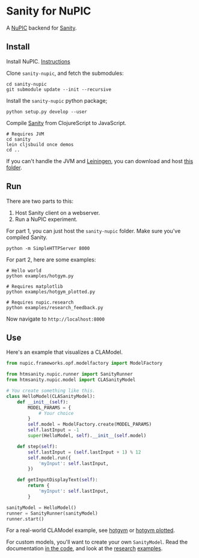 # Sanity for NuPIC

A [NuPIC](https://github.com/numenta/nupic) backend for [Sanity](https://github.com/nupic-community/sanity).

## Install

Install NuPIC. [Instructions](https://github.com/numenta/nupic)

Clone `sanity-nupic`, and fetch the submodules:

~~~
cd sanity-nupic
git submodule update --init --recursive
~~~

Install the `sanity-nupic` python package;

~~~
python setup.py develop --user
~~~

Compile [Sanity](https://github.com/nupic-community/sanity) from ClojureScript to JavaScript.

~~~
# Requires JVM
cd sanity
lein cljsbuild once demos
cd ..
~~~

If you can't handle the JVM and [Leiningen](http://leiningen.org/), you can download and host [this folder](http://mrcslws.com/stuff/sanity-client.82c576e.zip).

## Run

There are two parts to this:

1. Host Sanity client on a webserver.
2. Run a NuPIC experiment.

For part 1, you can just host the `sanity-nupic` folder. Make sure you've compiled Sanity.

~~~
python -m SimpleHTTPServer 8000
~~~

For part 2, here are some examples:

~~~
# Hello world
python examples/hotgym.py

# Requires matplotlib
python examples/hotgym_plotted.py

# Requires nupic.research
python examples/research_feedback.py
~~~

Now navigate to `http://localhost:8000`

## Use

Here's an example that visualizes a CLAModel.

~~~python
from nupic.frameworks.opf.modelfactory import ModelFactory

from htmsanity.nupic.runner import SanityRunner
from htmsanity.nupic.model import CLASanityModel

# You create something like this.
class HelloModel(CLASanityModel):
    def __init__(self):
        MODEL_PARAMS = {
            # Your choice
        }
        self.model = ModelFactory.create(MODEL_PARAMS)
        self.lastInput = -1
        super(HelloModel, self).__init__(self.model)

    def step(self):
        self.lastInput = (self.lastInput + 1) % 12
        self.model.run({
            'myInput': self.lastInput,
        })

    def getInputDisplayText(self):
        return {
            'myInput': self.lastInput,
        }

sanityModel = HelloModel()
runner = SanityRunner(sanityModel)
runner.start()
~~~

For a real-world CLAModel example, see [hotgym](examples/hotgym.py) or [hotgym plotted](examples/hotgym_plotted.py).

For custom models, you'll want to create your own `SanityModel`. Read the documentation [in the code](htmsanity/nupic/model.py), and look at the [research](examples/research_feedback.py) [examples](examples/research_union_pooler.py).

